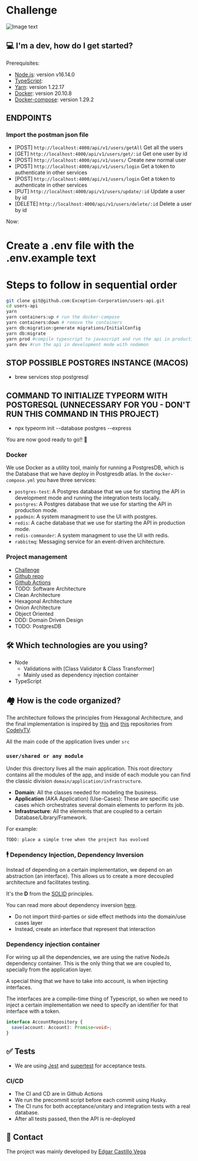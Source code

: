 # Challenge

![Image text](https://github.com/IrlandaCV/irlanda_castillo_vega_SkydropXNodeJS/blob/main/src/shared/infrastructure/layouts/workflow.png?raw=true)

## 💻 I'm a dev, how do I get started?

Prerequisites:

- [Node.js](https://nodejs.org/es/download): version v16.14.0
- [TypeScript](https://www.typescriptlang.org):
- [Yarn](https://www.yarnpkg.com/): version 1.22.17
- [Docker](https://docs.docker.com/get-docker/): version 20.10.8
- [Docker-compose](https://docs.docker.com/compose/install/): version 1.29.2

## ENDPOINTS

### Import the postman json file

- [POST] `http://localhost:4000/api/v1/users/getAll` Get all the users
- [GET] `http://localhost:4000/api/v1/users/get/:id` Get one user by id
- [POST] `http://localhost:4000/api/v1/users/` Create new normal user
- [POST] `http://localhost:4000/api/v1/users/login` Get a token to authenticate in other services
- [POST] `http://localhost:4000/api/v1/users/login` Get a token to authenticate in other services
- [PUT] `http://localhost:4000/api/v1/users/update/:id` Update a user by id
- [DELETE] `http://localhost:4000/api/v1/users/delete/:id` Delete a user by id

Now:

# Create a .env file with the .env.example text

# Steps to follow in sequential order

```bash
git clone git@github.com:Exception-Corporation/users-api.git
cd users-api
yarn
yarn containers:up # run the docker-compose
yarn containers:down # remove the containers
yarn db:migration:generate migrations/InitialConfig
yarn db:migrate
yarn prod #compile typescript to javascript and run the api in production mode
yarn dev #run the api in development mode with nodemon
```

## STOP POSSIBLE POSTGRES INSTANCE (MACOS)

- brew services stop postgresql

## COMMAND TO INITIALIZE TYPEORM WITH POSTGRESQL (UNNECESSARY FOR YOU - DON'T RUN THIS COMMAND IN THIS PROJECT)

- npx typeorm init --database postgres --express

You are now good ready to go!! 👯

### Docker

We use Docker as a utility tool, mainly for running a PostgresDB, which is the Database that we have deploy in Postgresdb atlas. In the `docker-compose.yml` you have three services:

- `postgres-test`: A Postgres database that we use for starting the API in development mode and running the integration tests locally.
- `postgres`: A Postgres database that we use for starting the API in production mode.
- `pgadmin`: A system managment to use the UI with postgres.
- `redis`: A cache database that we use for starting the API in production mode.
- `redis-commander`: A system managment to use the UI with redis.
- `rabbitmq`: Messaging service for an event-driven architecture.

### Project management

- [Challenge](http://localhost:4000)
- [Github repo](https://github.com/Exception-Corporation/users-api)
- [Github Actions](https://github.com/Exception-Corporation/users-api/actions)
- TODO: Software Architecture
- Clean Architecture
- Hexagonal Architecture
- Onion Architecture
- Object Oriented
- DDD: Domain Driven Design
- TODO: PostgresDB

## 🛠 Which technologies are you using?

- Node
  - Validations with [Class Validator & Class Transformer]
  - Mainly used as dependency injection container
- TypeScript

## 🏘 How is the code organized?

The architecture follows the principles from Hexagonal Architecture, and the final implementation is inspired by [this](https://github.com/CodelyTV/php-ddd-example) and [this](https://github.com/CodelyTV/typescript-ddd-skeleton) repositories from [CodelyTV](https://codely.tv/).

All the main code of the application lives under `src`

### `user/shared or any module`

Under this directory lives all the main application. This root directory contains all the modules of the app, and inside of each module you can find the classic division `domain/application/infrastructure`.

- **Domain**: All the classes needed for modeling the business.
- **Application** (AKA Application) (Use-Cases): These are specific use cases which orchestrates several domain elements to perform its job.
- **Infrastructure**: All the elements that are coupled to a certain Database/Library/Framework.

For example:

```
TODO: place a simple tree when the project has evolved
```

### 🕴 Dependency Injection, Dependency Inversion

Instead of depending on a certain implementation, we depend on an abstraction (an interface). This allows us to create a more decoupled architecture and facilitates testing.

It's the **D** from the [SOLID](https://en.wikipedia.org/wiki/SOLID) principles.

You can read more about dependency inversion [here](https://en.wikipedia.org/wiki/Dependency_inversion_principle).

- Do not import third-parties or side effect methods into the domain/use cases layer
- Instead, create an interface that represent that interaction

### Dependency injection container

For wiring up all the dependencies, we are using the native NodeJs dependency container. This is the only thing that we are coupled to, specially from the application layer.

A special thing that we have to take into account, is when injecting interfaces.

The interfaces are a compile-time thing of Typescript, so when we need to inject a certain implementation we need to specify an identifier for that interface with a token.

```typescript
interface AccountRepository {
  save(account: Account): Promise<void>;
}
```

## ✅ Tests

- We are using [Jest](https://jestjs.io/) and [supertest](https://github.com/visionmedia/supertest) for acceptance tests.

### CI/CD

- The CI and CD are in Github Actions
- We run the precommit script before each commit using Husky.
- The CI runs for both acceptance/unitary and integration tests with a real database.
- After all tests passed, then the API is re-deployed

## 📲 Contact

The project was mainly developed by [Edgar Castillo Vega](vayne.edgar271@gmail.com)
